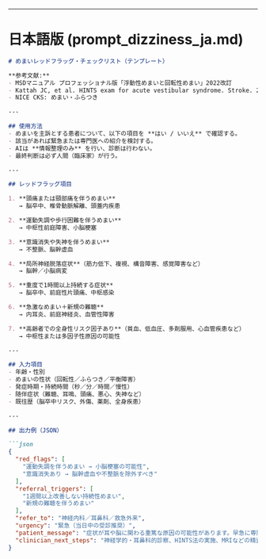 
---

# 日本語版 (prompt_dizziness_ja.md)

```markdown
# めまいレッドフラッグ・チェックリスト（テンプレート）

**参考文献:**  
- MSDマニュアル プロフェッショナル版「浮動性めまいと回転性めまい」2022改訂  
- Kattah JC, et al. HINTS exam for acute vestibular syndrome. Stroke. 2009.  
- NICE CKS: めまい・ふらつき  

---

## 使用方法
- めまいを主訴とする患者について、以下の項目を **はい / いいえ** で確認する。  
- 該当があれば緊急または専門医への紹介を検討する。  
- AIは **情報整理のみ** を行い、診断は行わない。  
- 最終判断は必ず人間（臨床家）が行う。  

---

## レッドフラッグ項目

1. **頭痛または頸部痛を伴うめまい**  
   → 脳卒中、椎骨動脈解離、頭蓋内疾患  

2. **運動失調や歩行困難を伴うめまい**  
   → 中枢性前庭障害、小脳梗塞  

3. **意識消失や失神を伴うめまい**  
   → 不整脈、脳幹虚血  

4. **局所神経脱落症状**（筋力低下、複視、構音障害、感覚障害など）  
   → 脳幹／小脳病変  

5. **重度で1時間以上持続する症状**  
   → 脳卒中、前庭性片頭痛、中枢感染  

6. **急激なめまい＋新規の難聴**  
   → 内耳炎、前庭神経炎、血管性障害  

7. **高齢者での全身性リスク因子あり**（貧血、低血圧、多剤服用、心血管疾患など）  
   → 中枢性または多因子性原因の可能性  

---

## 入力項目
- 年齢・性別  
- めまいの性状（回転性／ふらつき／平衡障害）  
- 発症時期・持続時間（秒／分／時間／慢性）  
- 随伴症状（難聴、耳鳴、頭痛、悪心、失神など）  
- 既往歴（脳卒中リスク、外傷、薬剤、全身疾患）  

---

## 出力例（JSON）

```json
{
  "red_flags": [
    "運動失調を伴うめまい → 小脳梗塞の可能性",
    "意識消失あり → 脳幹虚血や不整脈を除外すべき"
  ],
  "referral_triggers": [
    "1週間以上改善しない持続性めまい",
    "新規の難聴を伴うめまい"
  ],
  "refer_to": "神経内科／耳鼻科／救急外来",
  "urgency": "緊急（当日中の受診推奨）",
  "patient_message": "症状が耳や脳に関わる重篤な原因の可能性があります。早急に専門医での評価を受けてください。",
  "clinician_next_steps": "神経学的・耳鼻科的診察、HINTS法の実施、MRIなどの精査を検討し、紹介を手配する。"
}
